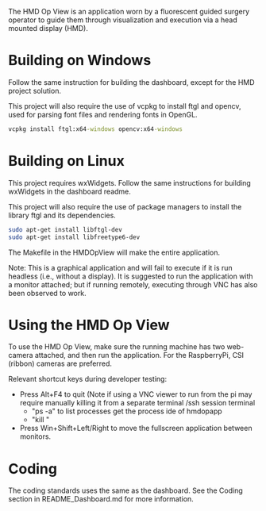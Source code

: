 The HMD Op View is an application worn by a fluorescent guided surgery operator to guide them through visualization and execution via a head mounted display (HMD).



# Building on Windows

Follow the same instruction for building the dashboard, except for the HMD project solution.

This project will also require the use of vcpkg to install ftgl and opencv, used for parsing font files and rendering fonts in OpenGL.

```cmd
vcpkg install ftgl:x64-windows opencv:x64-windows
```



# Building on Linux

This project requires wxWidgets. Follow the same instructions for building wxWidgets in the dashboard readme.

This project will also require the use of package managers to install the library ftgl and its dependencies.

``` bash
sudo apt-get install libftgl-dev
sudo apt-get install libfreetype6-dev
```

The Makefile in the HMDOpView will make the entire application.

Note: This is a graphical application and will fail to execute if it is run headless (i.e., without a display). It is suggested to run the application with a monitor attached; but if running remotely, executing through VNC has also been observed to work.

# Using the HMD Op View

To use the HMD Op View, make sure the running machine has two web-camera attached, and then run the application.
For the RaspberryPi, CSI (ribbon) cameras are preferred.

Relevant shortcut keys during developer testing:

* Press Alt+F4 to quit (Note if using a VNC viewer to run from the pi may require manually killing it from a separate terminal /ssh session terminal
    - "ps -a" to list processes get the process ide of hmdopapp
    - "kill <process id of hmdopapp>"
* Press Win+Shift+Left/Right to move the fullscreen application between monitors.



# Coding

The coding standards uses the same as the dashboard. See the Coding section in README_Dashboard.md for more information.
